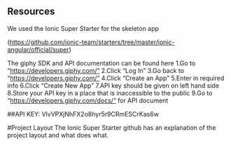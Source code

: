 ## Resources

We used the Ionic Super Starter for the skeleton app

(https://github.com/ionic-team/starters/tree/master/ionic-angular/official/super)

The giphy SDK and API documentation can be found here
1.Go to “https://developers.giphy.com/“
2.Click “Log In”
3.Go back to “https://developers.giphy.com/“
4.Click “Create an App”
5.Enter in required info
6.Click “Create New App”
7.API key should be given on left hand side
8.Store your API key in a place that is inaccessible to the public
9.Go to “https://developers.giphy.com/docs/“ for API document

##API KEY:
VlvVPXjNhFX2o8hyr5r9CRmESCrKas6w

#Project Layout
The Ionic Super Starter github has an explanation of the project layout and what does what.
